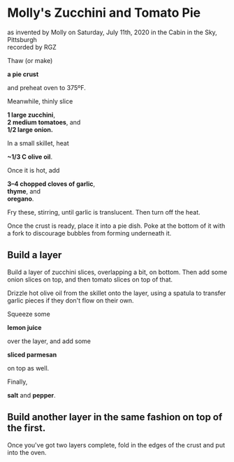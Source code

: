 # Molly's Zucchini and Tomato Pie
as invented by Molly on Saturday, July 11th, 2020 in the Cabin in the Sky, Pittsburgh<br>
recorded by RGZ

Thaw (or make)

**a pie crust**

and preheat oven to 375ºF.

Meanwhile, thinly slice

**1 large zucchini**,<br>
**2 medium tomatoes**, and<br>
**1/2 large onion.**

In a small skillet, heat

**~1/3 C olive oil**.

Once it is hot, add

**3–4 chopped cloves of garlic**,<br>
**thyme**, and<br>
**oregano**.

Fry these, stirring, until garlic is translucent. Then turn off the heat.

Once the crust is ready, place it into a pie dish. Poke at the bottom of it with a fork to discourage bubbles from forming underneath it.

## Build a layer

Build a layer of zucchini slices, overlapping a bit, on bottom. Then add some onion slices on top, and then tomato slices on top of that.

Drizzle hot olive oil from the skillet onto the layer, using a spatula to transfer garlic pieces if they don't flow on their own.

Squeeze some 

**lemon juice** 

over the layer, and add some 

**sliced parmesan** 

on top as well.

Finally,

**salt** and **pepper**.

## Build another layer in the same fashion on top of the first.

Once you've got two layers complete, fold in the edges of the crust and put into the oven.
